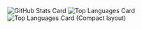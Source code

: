![GitHub Stats Card](https://github-readme-stats.vercel.app/api?username=shoukitsuda)
![Top Languages Card](https://github-readme-stats.vercel.app/api/top-langs/?username=shoukitsuda)
![Top Languages Card (Compact layout)](https://github-readme-stats.vercel.app/api/top-langs/?username=shoukitsuda&layout=compact)
